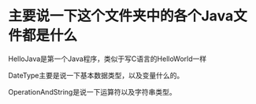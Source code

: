 # 主要说一下这个文件夹中的各个Java文件都是什么

HelloJava是第一个Java程序，类似于写C语言的HelloWorld一样

DateType主要是说一下基本数据类型，以及变量什么的。

OperationAndString是说一下运算符以及字符串类型。